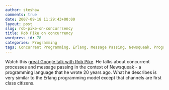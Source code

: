 ```yaml
---
author: steshaw
comments: true
date: 2007-09-18 11:29:43+00:00
layout: post
slug: rob-pike-on-concurrsency
title: Rob Pike on concurrency
wordpress_id: 78
categories: Programming
tags: Concurrent Programming, Erlang, Message Passing, Newsqueak, Programming Languages, Rob Pike
---
```


Watch this [great Google talk with Rob Pike](http://video.google.com/videoplay?docid=810232012617965344). He talks about concurrent processes and message passing in the context of Newsqueak - a programming language that he wrote 20 years ago. What he describes is very similar to the Erlang programming model except that channels are first class citizens.
